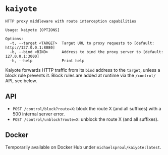 `kaiyote`
========

```
HTTP proxy middleware with route interception capabilities

Usage: kaiyote [OPTIONS]

Options:
  -t, --target <TARGET>  Target URL to proxy requests to [default: http://127.0.0.1:8080]
  -b, --bind <BIND>      Address to bind the proxy server to [default: 127.0.0.1:3000]
  -h, --help             Print help
```

Kaiyote forwards HTTP traffic from its `bind` address to the `target`, unless a block rule prevents
it. Block rules are added at runtime via the `/control/` API, see below.

## API

- `POST /control/block?route=X`: block the route X (and all suffixes) with a 500 internal server error.
- `POST /control/unblock?route=X`: unblock the route X (and all suffixes).

## Docker

Temporarily available on Docker Hub under `michaelsproul/kaiyote:latest`.
